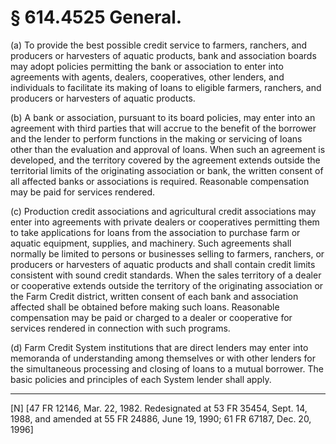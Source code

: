 # § 614.4525   General.

(a) To provide the best possible credit service to farmers, ranchers, and producers or harvesters of aquatic products, bank and association boards may adopt policies permitting the bank or association to enter into agreements with agents, dealers, cooperatives, other lenders, and individuals to facilitate its making of loans to eligible farmers, ranchers, and producers or harvesters of aquatic products.


(b) A bank or association, pursuant to its board policies, may enter into an agreement with third parties that will accrue to the benefit of the borrower and the lender to perform functions in the making or servicing of loans other than the evaluation and approval of loans. When such an agreement is developed, and the territory covered by the agreement extends outside the territorial limits of the originating association or bank, the written consent of all affected banks or associations is required. Reasonable compensation may be paid for services rendered. 


(c) Production credit associations and agricultural credit associations may enter into agreements with private dealers or cooperatives permitting them to take applications for loans from the association to purchase farm or aquatic equipment, supplies, and machinery. Such agreements shall normally be limited to persons or businesses selling to farmers, ranchers, or producers or harvesters of aquatic products and shall contain credit limits consistent with sound credit standards. When the sales territory of a dealer or cooperative extends outside the territory of the originating association or the Farm Credit district, written consent of each bank and association affected shall be obtained before making such loans. Reasonable compensation may be paid or charged to a dealer or cooperative for services rendered in connection with such programs. 


(d) Farm Credit System institutions that are direct lenders may enter into memoranda of understanding among themselves or with other lenders for the simultaneous processing and closing of loans to a mutual borrower. The basic policies and principles of each System lender shall apply.



---

[N] [47 FR 12146, Mar. 22, 1982. Redesignated at 53 FR 35454, Sept. 14, 1988, and amended at 55 FR 24886, June 19, 1990; 61 FR 67187, Dec. 20, 1996]





